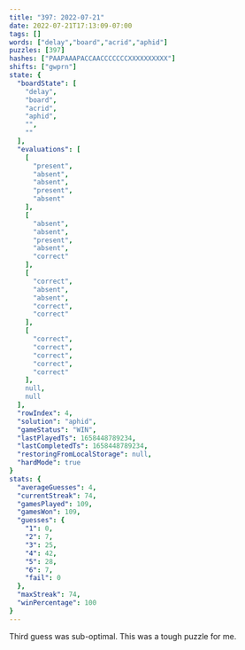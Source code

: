 ```yaml
---
title: "397: 2022-07-21"
date: 2022-07-21T17:13:09-07:00
tags: []
words: ["delay","board","acrid","aphid"]
puzzles: [397]
hashes: ["PAAPAAAPACCAACCCCCCCXXXXXXXXXX"]
shifts: ["gwprn"]
state: {
  "boardState": [
    "delay",
    "board",
    "acrid",
    "aphid",
    "",
    ""
  ],
  "evaluations": [
    [
      "present",
      "absent",
      "absent",
      "present",
      "absent"
    ],
    [
      "absent",
      "absent",
      "present",
      "absent",
      "correct"
    ],
    [
      "correct",
      "absent",
      "absent",
      "correct",
      "correct"
    ],
    [
      "correct",
      "correct",
      "correct",
      "correct",
      "correct"
    ],
    null,
    null
  ],
  "rowIndex": 4,
  "solution": "aphid",
  "gameStatus": "WIN",
  "lastPlayedTs": 1658448789234,
  "lastCompletedTs": 1658448789234,
  "restoringFromLocalStorage": null,
  "hardMode": true
}
stats: {
  "averageGuesses": 4,
  "currentStreak": 74,
  "gamesPlayed": 109,
  "gamesWon": 109,
  "guesses": {
    "1": 0,
    "2": 7,
    "3": 25,
    "4": 42,
    "5": 28,
    "6": 7,
    "fail": 0
  },
  "maxStreak": 74,
  "winPercentage": 100
}
---
```


<!-- more -->
Third guess was sub-optimal. This was a tough puzzle for me. 
